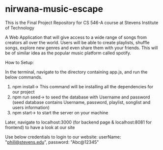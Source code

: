 # nirwana-music-escape
This is the Final Project Repository for CS 546-A course at Stevens Institute of Technology

A Web Application that will give access to a wide range of songs from creators all over the world. Users will be able to create playlists, shuffle songs, explore new genres and even share them with your friends.
This will be of similar idea as the popular music platform called spotify.

How to Setup:

In the terminal, navigate to the directory containing app.js, and run the below commands.
1. npm install-> This command will be installing all the dependencies for our project
2. npm run seed-> to seed the database with Username and password
   (seed database contains Username, password, playlist, songlist and users information)
3. npm start-> to start the server on your machine

Later, navigate to localhost:3000 (for backend page & localhost:8081 for frontend) to have a look at our site

Use below credentials to login to our website:
 userName: "phill@stevens.edu",
 password: "Abc@12345"
 

